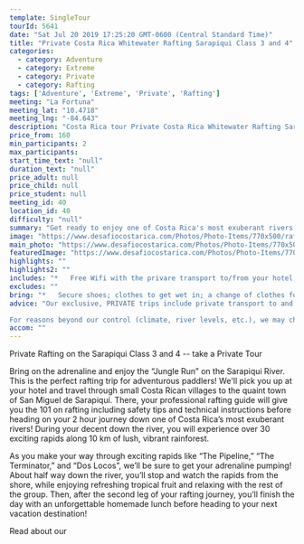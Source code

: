 ```yaml
---
template: SingleTour
tourId: 5641
date: "Sat Jul 20 2019 17:25:20 GMT-0600 (Central Standard Time)"
title: "Private Costa Rica Whitewater Rafting Sarapiqui Class 3 and 4"
categories: 
  - category: Adventure
  - category: Extreme
  - category: Private
  - category: Rafting
tags: ['Adventure', 'Extreme', 'Private', 'Rafting']
meeting: "La Fortuna"
meeting_lat: "10.4718"
meeting_lng: "-84.643"
description: "Costa Rica tour Private Costa Rica Whitewater Rafting Sarapiqui Class 3 and 4, id 5641"
price_from: 160
min_participants: 2
max_participants: 
start_time_text: "null"
duration_text: "null"
price_adult: null
price_child: null
price_student: null
meeting_id: 40
location_id: 40
difficulty: "null"
summary: "Get ready to enjoy one of Costa Rica's most exuberant rivers! Rafting on the Sarapiquí River is considered one of the Must-Do Costa Rica tours in the wet and wild Northern Zone of Costa Rica according to Costa Rica Traveler magazine. You’ll experience over 30 exciting rapids with names like The Terminator and Dos Locos. Whether you are a first-timer or a rafting expert, this rafting trip will guarantee to get your adrenalin..."
image: "https://www.desafiocostarica.com/Photos/Photo-Items/770x500/rafting-on-the-sarapiqui-river---class-3-4---private-3.jpg"
main_photo: "https://www.desafiocostarica.com/Photos/Photo-Items/770x500/rafting-on-the-sarapiqui-river---class-3-4---private-3.jpg"
featuredImage: "https://www.desafiocostarica.com/Photos/Photo-Items/770x500/rafting-on-the-sarapiqui-river---class-3-4---private-3.jpg"
highlights: ""
highlights2: ""
includes: "*   Free Wifi with the privare transport to/from your hotel; top quality adventure gear; fun and professional guides who love their job; tropical fruit break; delicious home-cooked meal; towel; photographer"
excludes: ""
bring: "*   Secure shoes; clothes to get wet in; a change of clothes for after the tour; appetite for adventure"
advice: "Our exclusive, PRIVATE trips include private transport to and from your hotel, you get our most-experienced, top bilingual guides to accompany you, personalized choice of food options, no sense of rushing along - you can take your time, plus you get your photos included. Have a look at our Adventure Waiver if you have questions about our Costa Rica adventure tour policies.

For reasons beyond our control (climate, river levels, etc.), we may change to a more-suitable tour with an equal or similar adventure-appeal or offer other tour options so you don't miss out on a fun day in Costa Rica. We reserve the right to cancel a trip due to unfavorable conditions & will only run a tour according to our policies. Full refund is given if (on rare occasion) no tour is run. This adventure involves some inherent risk and physical exertion, so you must be in good physical condition!While the recommended weight limit for our canyoneering (rappelling) tour and most zip line tours is 220 lbs (100 kilos) it’s more about waist size than weight as the ropes (canyoneering) and cables (zip lines) are rated for well over 220 lbs but the maximum waist size for the harnesses used for these tours is 42 inches. So if you are a little over 220 lbs but your waist is less than 42 inches you can still do these tours."
accom: ""
---
```

Private Rafting on the Sarapiqui Class 3 and 4 -- take a Private Tour

Bring on the adrenaline and enjoy the “Jungle Run” on the Sarapiqui River. This is the perfect rafting trip for adventurous paddlers! We'll pick you up at your hotel and travel through small Costa Rican villages to the quaint town of San Miguel de Sarapiquí. There, your professional rafting guide will give you the 101 on rafting including safety tips and technical instructions before heading on your 2 hour journey down one of Costa Rica’s most exuberant rivers! During your decent down the river, you will experience over 30 exciting rapids along 10 km of lush, vibrant rainforest.

As you make your way through exciting rapids like “The Pipeline,” “The Terminator,” and “Dos Locos”, we’ll be sure to get your adrenaline pumping! About half way down the river, you’ll stop and watch the rapids from the shore, while enjoying refreshing tropical fruit and relaxing with the rest of the group. Then, after the second leg of your rafting journey, you’ll finish the day with an unforgettable homemade lunch before heading to your next vacation destination!

Read about our